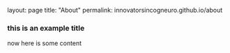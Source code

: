layout: page
title: "About"
permalink: innovatorsincogneuro.github.io/about

### this is an example title
now here is some content 